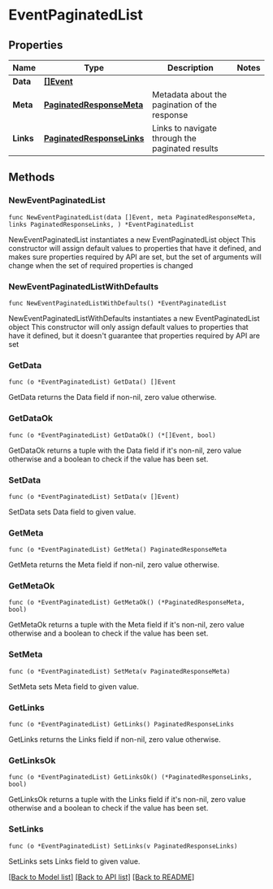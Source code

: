 # EventPaginatedList

## Properties

Name | Type | Description | Notes
------------ | ------------- | ------------- | -------------
**Data** | [**[]Event**](Event.md) |  | 
**Meta** | [**PaginatedResponseMeta**](PaginatedResponseMeta.md) | Metadata about the pagination of the response | 
**Links** | [**PaginatedResponseLinks**](PaginatedResponseLinks.md) | Links to navigate through the paginated results | 

## Methods

### NewEventPaginatedList

`func NewEventPaginatedList(data []Event, meta PaginatedResponseMeta, links PaginatedResponseLinks, ) *EventPaginatedList`

NewEventPaginatedList instantiates a new EventPaginatedList object
This constructor will assign default values to properties that have it defined,
and makes sure properties required by API are set, but the set of arguments
will change when the set of required properties is changed

### NewEventPaginatedListWithDefaults

`func NewEventPaginatedListWithDefaults() *EventPaginatedList`

NewEventPaginatedListWithDefaults instantiates a new EventPaginatedList object
This constructor will only assign default values to properties that have it defined,
but it doesn't guarantee that properties required by API are set

### GetData

`func (o *EventPaginatedList) GetData() []Event`

GetData returns the Data field if non-nil, zero value otherwise.

### GetDataOk

`func (o *EventPaginatedList) GetDataOk() (*[]Event, bool)`

GetDataOk returns a tuple with the Data field if it's non-nil, zero value otherwise
and a boolean to check if the value has been set.

### SetData

`func (o *EventPaginatedList) SetData(v []Event)`

SetData sets Data field to given value.


### GetMeta

`func (o *EventPaginatedList) GetMeta() PaginatedResponseMeta`

GetMeta returns the Meta field if non-nil, zero value otherwise.

### GetMetaOk

`func (o *EventPaginatedList) GetMetaOk() (*PaginatedResponseMeta, bool)`

GetMetaOk returns a tuple with the Meta field if it's non-nil, zero value otherwise
and a boolean to check if the value has been set.

### SetMeta

`func (o *EventPaginatedList) SetMeta(v PaginatedResponseMeta)`

SetMeta sets Meta field to given value.


### GetLinks

`func (o *EventPaginatedList) GetLinks() PaginatedResponseLinks`

GetLinks returns the Links field if non-nil, zero value otherwise.

### GetLinksOk

`func (o *EventPaginatedList) GetLinksOk() (*PaginatedResponseLinks, bool)`

GetLinksOk returns a tuple with the Links field if it's non-nil, zero value otherwise
and a boolean to check if the value has been set.

### SetLinks

`func (o *EventPaginatedList) SetLinks(v PaginatedResponseLinks)`

SetLinks sets Links field to given value.



[[Back to Model list]](../README.md#documentation-for-models) [[Back to API list]](../README.md#documentation-for-api-endpoints) [[Back to README]](../README.md)


